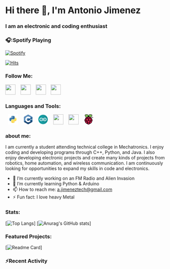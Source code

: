 # Hi there 👋, I'm Antonio Jimenez
### I am an electronic and coding enthusiast

### 🎧:Spotify Playing
[![Spotify](https://Antoniojim45.vercel.app/api/spotify)](https://open.spotify.com/user/novatorem-antoniojim45)


[![Hits](https://hits.seeyoufarm.com/api/count/incr/badge.svg?url=https%3A%2F%2Fgithub.com%2FAntoniojim45%2Fhit-counter&count_bg=%230086FF&title_bg=%23555555&icon=&icon_color=%23008CFF&title=hits&edge_flat=false)](https://hits.seeyoufarm.com)

### Follow Me:
<img height="32" width="32" src="https://cdn.jsdelivr.net/npm/simple-icons@v5/icons/youtube.svg" />&nbsp; &nbsp; <img height="32" width="32" src="https://cdn.jsdelivr.net/npm/simple-icons@v5/icons/instagram.svg" />&nbsp; &nbsp; <img height="32" width="32" src="https://cdn.jsdelivr.net/npm/simple-icons@v5/icons/discord.svg" />&nbsp; &nbsp; <img height="32" width="32" src="https://cdn.jsdelivr.net/npm/simple-icons@v5/icons/linkedin.svg" />

### Languages and Tools:
&nbsp;
<img height="32" width="32" src="https://raw.githubusercontent.com/github/explore/80688e429a7d4ef2fca1e82350fe8e3517d3494d/topics/python/python.png" />&nbsp; &nbsp;  <img height="32" width="32" src="https://raw.githubusercontent.com/github/explore/180320cffc25f4ed1bbdfd33d4db3a66eeeeb358/topics/cpp/cpp.png" />&nbsp; &nbsp; <img height="32" width="32" src="https://raw.githubusercontent.com/github/explore/80688e429a7d4ef2fca1e82350fe8e3517d3494d/topics/arduino/arduino.png" />&nbsp; &nbsp; <img height="32" width="32" src="https://avatars.githubusercontent.com/u/11999539?s=200&v=4)" />&nbsp; &nbsp; <img height="32" width="32" src="https://cdn.jsdelivr.net/npm/simple-icons@v5/icons/eagle.svg" />&nbsp; &nbsp; <img height="32" width="32" src="https://raw.githubusercontent.com/iiiypuk/rpi-icon/master/raspberry-pi-logo_resized_256.png" /> 
&nbsp;

### about me:
I am currently a student attending technical college in Mechatronics. I enjoy coding and developing programs through C++, Python, and Java. I also enjoy developing electronic projects and create many kinds of projects from robotics, home automation, and wireless communication. I am continuously looking for opportunities to expand my skills in code and electronics.

- 🔭 I’m currently working on an FM Radio and Alien Invasion 
- 🌱 I’m currently learning Python & Arduino 
- 📫 How to reach me: a.jimeneztech@gmail.com 
- ⚡ Fun fact: I love heavy Metal 

### Stats:
[![Top Langs](https://github-readme-stats.vercel.app/api/top-langs/?username=Antoniojim45&show_icons=true&theme=tokyonight&hide=javascript&langs_count=4)]
[![Anurag's GitHub stats](https://github-readme-stats.vercel.app/api?username=Antoniojim45&show_icons=true&theme=tokyonight)]

### Featured Projects:
[![Readme Card](https://github-readme-stats.vercel.app/api/pin/?username=Antoniojim45&repo=Alien-Invasion&theme=tokyonight)]

### :zap:Recent Activity
<!--START_SECTION:activity-->




<!-- 
    Note: 
        <p align="left">
            this tells the 
        </p>

        <pre>
            shows the image or the code for what the spacing is.
        </pre>
-->
